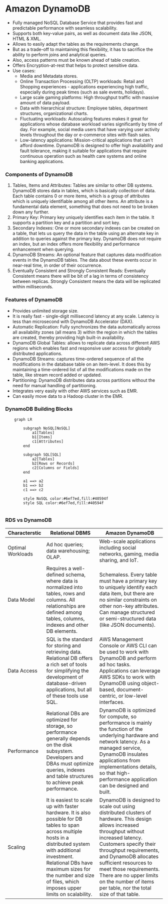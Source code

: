 # Amazon DynamoDB

* Fully managed NoSQL Database Service that provides fast and predictable performance with seamless scalability. 
* Supports both key-value pairs, as well as document data like JSON, HTML & XML. 
* Allows to easily adapt the tables as the requirements change. 
* But as a trade-off to maintaining this flexibility, it has to sacrifice the ability to perform joins and analytical queries. 
* Also, access patterns must be known ahead of table creation. 
* Offers Encryption-at-rest that helps to protect sensitive data. 
* Use cases: 
	* Media and Metadata stores.
	* Online Transaction Processing (OLTP) workloads: Retail and Shopping experiences - applications experiencing high traffic, especially during peak times (such as sale events, holidays).
	* Large scale gaming platforms: High throughput traffic with massive amount of data payload. 
	* Data with hierarchical structure: Employee tables, department structures, organizational charts. 
	* Fluctuating workloads: Autoscaling features makes it great for applications whose database workload varies significantly by time of day. For example, social media users that have varying user activity levels throughout the day or e-commerce sites with flash sales. 
	* Low-latency applications: Mission-critical applications that can't afford downtime. DynamoDB is designed to offer high availability and fault tolerance, making it suitable for applications that require continuous operation such as health care systems and online banking applications. 

### Components of DynamoDB
1. Tables, Items and Attributes: Tables are similar to other DB systems. DynamoDB stores data in tables, which is basically collection of data. Each table contains 0 or more items, which is a group of attributes which is uniquely identifiable among all other items. An attribute is a fundamental data element, something that does not need to be broken down any further. 
2. Primary Key: Primary key uniquely identifies each item in the table. It supports a partition key and a partition and sort key. 
3. Secondary Indexes: One or more secondary indexes can be created on a table, that lets us query the data in the table using an alternate key in addition to queries against the primary key. DynamoDB does not require an index, but an index offers more flexibility and performance enhancement when querying. 
4. DynamoDB Streams: An optional feature that captures data modification events in the DynamoDB tables. The data about these events occur in near-real time, in order of their occurrence.  
5. Eventually Consistent and Strongly Consistent Reads: Eventually Consistent means there will be bit of a lag in terms of consistency between replicas. Strongly Consistent means the data will be replicated within milliseconds. 

### Features of DynamoDB
* Provides unlimited storage size. 
* It is really fast - single-digit millisecond latency at any scale. Latency is less than microsecond with DynamoDB Accelerator (DAX).
* Automatic Replication: Fully synchronizes the data automatically across all availability zones (all means 3) within the region in which the tables are created, thereby providing high built-in availability. 
* DynamoDB Global Tables: allows to replicate data across different AWS regions which enables fast and responsive user access for globally distributed applications. 
* DynamoDB Streams: captures time-ordered sequence of all the modifications in the database table on an item-level. It does this by maintaining a time-ordered list of all the modifications made on the table, like stream record added or updated. 
* Partitioning: DynamoDB distributes data across partitions without the need for manual handling of partitioning. 
* Integrates very easily with other AWS services such as EMR. 
* Can easily move data to a Hadoop cluster in the EMR. 

### DynamoDB Building Blocks
```mermaid
	graph LR
		
		subgraph NoSQL[NoSQL]
			a1[Tables]
			b1[Items]
			c1[Attributes]
		end
		
		subgraph SQL[SQL]
			a2[Tables]
			b2[Rows or Records]
			c2[Columns or Fields]
		end
		
		a1 ==> a2
		b1 ==> b2
		c1 ==> c2
		
		style NoSQL color:#6ef7ed,fill:#40594f
		style SQL color:#6ef7ed,fill:#40594f
		
```

### RDS vs DynamoDB
| Characterstic     | Relational DBMS                                                                                                                                                                                                                                                                    | Amazon DynamoDB                                                                                                                                                                                                                                                                                                                                                     |
| ----------------- | ---------------------------------------------------------------------------------------------------------------------------------------------------------------------------------------------------------------------------------------------------------------------------------- | ------------------------------------------------------------------------------------------------------------------------------------------------------------------------------------------------------------------------------------------------------------------------------------------------------------------------------------------------------------------- |
| Optimal Workloads | Ad hoc queries; data warehousing; OLAP.                                                                                                                                                                                                                                            | Web-scale applications including social networks, gaming, media sharing, and IoT.                                                                                                                                                                                                                                                                                   |
| Data Model        | Requires a well-defined schema, where data is normalized into tables, rows and columns. All relationships are defined among tables, columns, indexes and other DB elements.                                                                                                        | Schemaless. Every table must have a primary key to uniquely identify each data item, but there are no similar constraints on other non-key attributes. Can manage structured or semi-structured data (like JSON documents).                                                                                                                                         |
| Data Access       | SQL is the standard for storing and retrieving data. Relational DB offers a rich set of tools for simplifying the development of database-driven applications, but all of these tools use SQL.                                                                                     | AWS Management Console or AWS CLI can be used to work with DynamoDB and perform ad hoc tasks. Applications can leverage AWS SDKs to work with DynamoDB using object-based, document-centric, or low-level interfaces.                                                                                                                                               |
| Performance       | Relational DBs are optimized for storage, so performance generally depends on the disk subsystem. Developers and DBAs must optimize queries, indexes and table structures to achieve peak performance.                                                                             | DynamoDB is optimized for compute, so performance is mainly the function of the underlying hardware and network latency. As a managed service, DynamoDB insulates applications from implementations details, so that high-performance application can be designed and built.                                                                                        |
| Scaling           | It is easiest to scale up with faster hardware. It is also possible for DB tables to span across multiple hosts in a distributed system with additional investment. Relational DBs have maximum sizes for the number and size of files, which imposes upper limits on scalability. | DynamoDB is designed to scale out using distributed clusters of hardware. This design allows increased throughput without increased latency. Customers specify their throughput requirements, and DynamoDB allocates sufficient resources to meet those requirements. There are no upper limits on the number of items per table, nor the total size of that table. |
